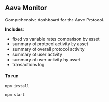 ## Aave Monitor
Comprehensive dashboard for the Aave Protocol.

**Includes**:
- fixed vs variable rates comparison by asset
- summary of protocol activity by asset
- summary of overall protocol activity
- summary of user activity
- summary of user activity by asset
- transactions log

#### To run
`npm install`

`npm start`
